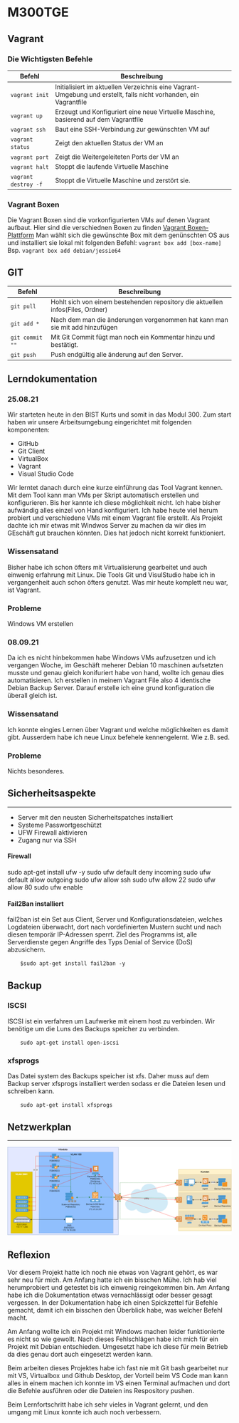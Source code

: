 # M300TGE
## Vagrant

### Die Wichtigsten Befehle 

| Befehl                    | Beschreibung                                                      |
| ------------------------- | ----------------------------------------------------------------- | 
| `vagrant init`            | Initialisiert im aktuellen Verzeichnis eine Vagrant-Umgebung und erstellt, falls nicht vorhanden, ein Vagrantfile |
| `vagrant up`              |  Erzeugt und Konfiguriert eine neue Virtuelle Maschine, basierend auf dem Vagrantfile |
| `vagrant ssh`             | Baut eine SSH-Verbindung zur gewünschten VM auf                   |
| `vagrant status`          | Zeigt den aktuellen Status der VM an                              |
| `vagrant port`            | Zeigt die Weitergeleiteten Ports der VM an                        |
| `vagrant halt`            | Stoppt die laufende Virtuelle Maschine                            |
| `vagrant destroy -f`      | Stoppt die Virtuelle Maschine und zerstört sie.                   |


### Vagrant Boxen

Die Vagrant Boxen sind die vorkonfigurierten VMs auf denen Vagrant aufbaut. Hier sind die verschiednen Boxen zu finden [Vagrant Boxen-Plattform](https://app.vagrantup.com/boxes/search)
Man wählt sich die gewünschte Box mit dem genünschten OS aus und installiert sie lokal mit folgenden Befehl:
`vagrant box add [box-name]`
Bsp. `vagrant box add debian/jessie64` 


## GIT

| Befehl                    | Beschreibung                                                      |
| ------------------------- | ----------------------------------------------------------------- | 
| `git pull`                | Hohlt sich von einem bestehenden repository die aktuellen infos(Files, Ordner) |
| `git add *`               | Nach dem man die änderungen vorgenommen hat kann man sie mit add hinzufügen|
| `git commit ""`           | Mit Git Commit fügt man noch ein Kommentar hinzu und bestätigt.                  |
| `git push`                | Push endgültig alle änderung auf den Server.                   


## Lerndokumentation

### 25.08.21

Wir starteten heute in den BIST Kurts und somit in das Modul 300. Zum start haben wir unsere Arbeitsumgebung eingerichtet mit folgenden komponenten: 

* GitHub 
* Git Client
* VirtualBox
* Vagrant
* Visual Studio Code
  
Wir lerntet danach durch eine kurze einführung das Tool Vagrant kennen. Mit dem Tool kann man VMs per Skript automatisch erstellen und konfigurieren. Bis her kannte ich diese möglichkeit nicht. Ich habe bisher aufwändig alles einzel von Hand konfiguriert. Ich habe heute viel herum probiert und verschiedene VMs mit einem Vagrant file erstellt. Als Projekt dachte ich mir etwas mit Windwos Server zu machen da wir dies im GEschäft gut brauchen könnten. Dies hat jedoch nicht korrekt funktioniert. 

### Wissensatand

Bisher habe ich schon öfters mit Virtualisierung gearbeitet und auch einwenig erfahrung mit Linux. Die Tools Git und VisulStudio habe ich in vergangenheit auch schon öfters genutzt. Was mir heute komplett neu war, ist Vagrant.

### Probleme

Windows VM erstellen 

### 08.09.21

Da ich es nicht hinbekommen habe Windows VMs aufzusetzen und ich vergangen Woche, im Geschäft meherer Debian 10 maschinen aufsetzten musste und genau gleich konifuriert habe von hand, wollte ich genau dies automatisieren. 
Ich erstellen in meinem Vagrant File also 4 identische Debian Backup Server. Darauf erstelle ich eine grund konfiguration die überall gleich ist. 
 

### Wissensatand

Ich konnte eingies Lernen über Vagrant und welche möglichkeiten es damit gibt. Ausserdem habe ich neue Linux befehele kennengelernt. Wie z.B. sed. 

### Probleme

Nichts besonderes.


## Sicherheitsaspekte
***
* Server mit den neusten Sicherheitspatches installiert
* Systeme Passwortgeschützt
* UFW Firewall aktivieren
* Zugang nur via SSH

#### Firewall
sudo apt-get install ufw -y
sudo ufw default deny incoming
sudo ufw default allow outgoing
sudo ufw allow ssh
sudo ufw allow 22
sudo ufw allow 80
sudo ufw enable


#### Fail2Ban installiert
fail2ban ist ein Set aus Client, Server und Konfigurationsdateien, welches Logdateien überwacht, dort nach vordefinierten Mustern sucht und nach diesen temporär IP-Adressen sperrt. Ziel des Programms ist, alle Serverdienste gegen Angriffe des Typs Denial of Service (DoS) abzusichern.
```
    $sudo apt-get install fail2ban -y
```

## Backup

### ISCSI
ISCSI ist ein verfahren um Laufwerke mit einem host zu verbinden. Wir benötige um die Luns des Backups speicher zu verbinden. 
```
    sudo apt-get install open-iscsi
```

### xfsprogs
Das Datei system des Backups speicher ist xfs. Daher muss auf dem Backup server xfsprogs installiert werden sodass er die Dateien lesen und schreiben kann.
```
    sudo apt-get install xfsprogs
```

## Netzwerkplan
***
![Netzwerkplan](https://raw.githubusercontent.com/tillgehlhaar/M300TGE/main/Netzwerkplan.png)


## Reflexion

Vor diesem Projekt hatte ich noch nie etwas von Vagrant gehört, es war sehr neu für mich. Am Anfang hatte ich ein bisschen Mühe. Ich hab viel herumprobiert und getestet bis ich einwenig reingekommen bin. Am Anfang habe ich die Dokumentation etwas vernachlässigt oder besser gesagt vergessen. In der Dokumentation habe ich einen Spickzettel für Befehle gemacht, damit ich ein bisschen den Überblick habe, was welcher Befehl macht.

Am Anfang wollte ich ein Projekt mit Windows machen leider funktionierte es nicht so wie gewollt. Nach dieses Fehlschlägen habe ich mich für ein Projekt mit Debian entschieden. Umgesetzt habe ich diese für mein Betrieb da dies genau dort auch eingesetzt werden kann. 

Beim arbeiten dieses Projektes habe ich fast nie mit Git bash gearbeitet nur mit VS, Virtualbox und Github Desktop, der Vorteil beim VS Code man kann alles in einem machen ich konnte im VS einen Terminal aufmachen und dort die Befehle ausführen oder die Dateien ins Respository pushen.

Beim Lernfortschritt habe ich sehr vieles in Vagrant gelernt, und den umgang mit Linux konnte ich auch noch verbessern.










